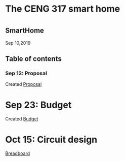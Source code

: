 
  
# The CENG 317 smart home<h1>

SmartHome
----------
Sep 10,2019

Table of contents
-----------------
### Sep 12: Proposal 
Created [Proposal](https://github.com/diepbaoquy97/SmartHome/blob/master/Proposal.xlsx)
# Sep 23: Budget
Created [Budget](https://github.com/diepbaoquy97/SmartHome/blob/master/PartsFor2SmartHome_(2).pdf)

# Oct 15: Circuit design
[Breadboard](https://github.com/diepbaoquy97/SmartHome/blob/master/Breadboard.png)



